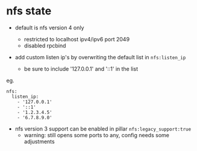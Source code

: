 # nfs state

+ default is nfs version 4 only
  + restricted to localhost ipv4/ipv6 port 2049
  + disabled rpcbind

+ add custom listen ip's by overwriting the default list in `nfs:listen_ip`
    + be sure to include '127.0.0.1' and '::1' in the list

eg.
```
nfs:
  listen_ip:
    - '127.0.0.1'
    - '::1'
    - '1.2.3.4.5'
    - '6.7.8.9.0'
```

+ nfs version 3 support can be enabled in pillar `nfs:legacy_support:true`
  + warning: still opens some ports to any, config needs some adjustments
